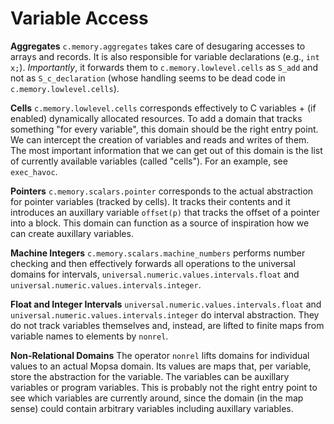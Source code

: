 # Variable Access

**Aggregates**
`c.memory.aggregates` takes care of desugaring accesses to arrays and records.
It is also responsible for variable declarations (e.g., `int x;`).
_Importantly_, it forwards them to `c.memory.lowlevel.cells` as `S_add` and not 
as `S_c_declaration` (whose handling seems to be dead code in `c.memory.lowlevel.cells`).

**Cells**
`c.memory.lowlevel.cells` corresponds effectively to C variables + (if enabled) dynamically 
allocated resources. To add a domain that tracks something "for every variable", this 
domain should be the right entry point. We can intercept the creation of variables and 
reads and writes of them. The most important information that we can get out of this domain 
is the list of currently available variables (called "cells"). For an example, see `exec_havoc`.

**Pointers**
`c.memory.scalars.pointer` corresponds to the actual abstraction for pointer variables 
(tracked by cells). It tracks their contents and it introduces an auxillary variable 
`offset(p)` that tracks the offset of a pointer into a block. This domain can function 
as a source of inspiration how we can create auxillary variables.

**Machine Integers**
`c.memory.scalars.machine_numbers` performs number checking and then effectively forwards
all operations to the universal domains for intervals, `universal.numeric.values.intervals.float` 
and `universal.numeric.values.intervals.integer`.

**Float and Integer Intervals**
`universal.numeric.values.intervals.float` and `universal.numeric.values.intervals.integer` 
do interval abstraction. They do not track variables themselves and, instead, are lifted to 
finite maps from variable names to elements by `nonrel`.

**Non-Relational Domains**
The operator `nonrel` lifts domains for individual values to an actual Mopsa domain.
Its values are maps that, per variable, store the abstraction for the variable.
The variables can be auxillary variables or program variables. 
This is probably not the right entry point to see which variables are currently around, since 
the domain (in the map sense) could contain arbitrary variables including auxillary variables.

